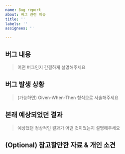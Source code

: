 ```yaml
---
name: Bug report
about: 버그 관련 이슈
title: ''
labels: ''
assignees: ''

---
```


## 버그 내용

> 어떤 버그인지 간결하게 설명해주세요

## 버그 발생 상황

> (가능하면) Given-When-Then 형식으로 서술해주세요

## 본래 예상되었던 결과

> 예상했던 정상적인 결과가 어떤 것이었는지 설명해주세요

## (Optional) 참고할만한 자료 & 개인 소견
